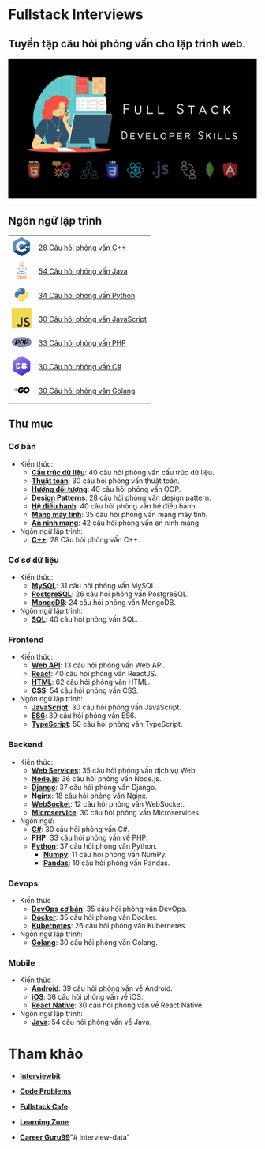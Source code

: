 # Fullstack Interviews

## Tuyển tập câu hỏi phỏng vấn cho lập trình web.

![](./interviews.jpg)

## Ngôn ngữ lập trình

| | |
|-|-|
| <img src="https://raw.githubusercontent.com/github/explore/180320cffc25f4ed1bbdfd33d4db3a66eeeeb358/topics/cpp/cpp.png" height="40"> | [28 Câu hỏi phỏng vấn C++](./basics/cpp/) |
| <img src="https://raw.githubusercontent.com/github/explore/180320cffc25f4ed1bbdfd33d4db3a66eeeeb358/topics/java/java.png" height="40"> | [54 Câu hỏi phỏng vấn Java](./mobile/java/) |
| <img src="https://raw.githubusercontent.com/github/explore/180320cffc25f4ed1bbdfd33d4db3a66eeeeb358/topics/python/python.png" height="40"> | [34 Câu hỏi phỏng vấn Python](./backend/python/) |
| <img src="https://raw.githubusercontent.com/github/explore/180320cffc25f4ed1bbdfd33d4db3a66eeeeb358/topics/javascript/javascript.png" height="40"> | [30 Câu hỏi phỏng vấn JavaScript](./frontend/javascript/) |
| <img src="https://raw.githubusercontent.com/github/explore/180320cffc25f4ed1bbdfd33d4db3a66eeeeb358/topics/php/php.png" height="40"> | [33 Câu hỏi phỏng vấn PHP](./backend/php/) |
| <img src="https://raw.githubusercontent.com/github/explore/180320cffc25f4ed1bbdfd33d4db3a66eeeeb358/topics/csharp/csharp.png" height="40"> | [30 Câu hỏi phỏng vấn C#](./backend/csharp/) |
| <img src="https://raw.githubusercontent.com/github/explore/80688e429a7d4ef2fca1e82350fe8e3517d3494d/topics/go/go.png" height="40"> | [30 Câu hỏi phỏng vấn Golang](./devops/golang/) |


## Thư mục

### Cơ bản

- Kiến thức:
    - [**Cấu trúc dữ liệu**](./basics/data-structures): 40 câu hỏi phỏng vấn cấu trúc dữ liệu.
    - [**Thuật toán**](./basics/algorithms): 30 câu hỏi phỏng vấn thuật toán.
    - [**Hướng đối tượng**](./basics/oops): 40 câu hỏi phỏng vấn OOP.
    - [**Design Patterns**](./basics/design-patterns): 28 câu hỏi phỏng vấn design pattern.
    - [**Hệ điều hành**](./basics/os): 40 câu hỏi phỏng vấn hệ điều hành.
    - [**Mạng máy tính**](./basics/network): 35 câu hỏi phỏng vấn mạng máy tính.
    - [**An ninh mạng**](./basics/cyber):  42 câu hỏi phỏng vấn an ninh mạng.
- Ngôn ngữ lập trình:
    - [**C++**](./basics/cpp): 28 Câu hỏi phỏng vấn C++.

### Cơ sở dữ liệu
- Kiến thức:
    - [**MySQL**](./database/mysql): 31 câu hỏi phỏng vấn MySQL.
    - [**PostgreSQL**](./database/postgresql): 26 câu hỏi phỏng vấn PostgreSQL.
    - [**MongoDB**](./database/mongodb): 24 câu hỏi phỏng vấn MongoDB.
- Ngôn ngữ lập trình:
    - [**SQL**](./database/sql): 40 câu hỏi phỏng vấn SQL.

### Frontend

- Kiến thức:
    - [**Web API**](./frontend/web-api): 13 câu hỏi phỏng vấn Web API.
    - [**React**](./frontend/react): 40 câu hỏi phỏng vấn ReactJS.
    - [**HTML**](./frontend/html): 62 câu hỏi phỏng vấn HTML.
    - [**CSS**](./frontend/css): 54 câu hỏi phỏng vấn CSS.
- Ngôn ngữ lập trình:
    - [**JavaScript**](./frontend/javascript): 30 câu hỏi phỏng vấn JavaScript.
    - [**ES6**](./frontend/es6): 39 câu hỏi phỏng vấn ES6.
    - [**TypeScript**](./frontend/typescript): 50 câu hỏi phỏng vấn TypeScript.

### Backend

- Kiến thức:
    - [**Web Services**](./backend/web-services): 35 câu hỏi phỏng vấn dịch vụ Web.
    - [**Node.js**](./backend/nodejs): 36 câu hỏi phỏng vấn Node.js.
    - [**Django**](./backend/django): 37 câu hỏi phỏng vấn Django. 
    - [**Nginx**](./backend/nginx): 18 câu hỏi phỏng vấn Nginx.
    - [**WebSocket**](./backend/websocket/): 12 câu hỏi phỏng vấn WebSocket.
    - [**Microservice**](./backend/microservice): 30 câu hỏi phỏng vấn Microservices.
- Ngôn ngữ:
    - [**C#**](./backend/csharp): 30 câu hỏi phỏng vấn C#.
    - [**PHP**](./backend/php): 33 câu hỏi phỏng vấn về PHP.
    - [**Python**](./backend/python): 37 câu hỏi phỏng vấn Python.
        - [**Numpy**](./backend/python/numpy): 11 câu hỏi phỏng vấn NumPy.
        - [**Pandas**](./backend/python/pandas): 10 câu hỏi phỏng vấn Pandas.

### Devops

- Kiến thức
    - [**DevOps cơ bản**](./devops): 35 câu hỏi phỏng vấn DevOps.
    - [**Docker**](./devops/docker): 35 câu hỏi phỏng vấn Docker.
    - [**Kubernetes**](./devops/kubernetes): 26 câu hỏi phỏng vấn Kubernetes.
- Ngôn ngữ lập trình:
    - [**Golang**](./devops/golang): 30 câu hỏi phỏng vấn Golang.

### Mobile
- Kiến thức
    - [**Android**](./mobile/android): 39 câu hỏi phỏng vấn về Android.
    - [**iOS**](./mobile/ios): 36 câu hỏi phỏng vấn về iOS.
    - [**React Native**](./mobile/react-native/): 30 câu hỏi phỏng vấn về React Native.
- Ngôn ngữ lập trình:
    - [**Java**](./mobile/java): 54 câu hỏi phỏng vấn về Java.
    
# Tham khảo 

* [**Interviewbit**](https://www.interviewbit.com)

* [**Code Problems**](https://github.com/blakeembrey/code-problems)

* [**Fullstack Cafe**](https://www.fullstack.cafe)

* [**Learning Zone**](https://github.com/learning-zone)

* [**Career Guru99**](https://career.guru99.com/)"# interview-data" 
